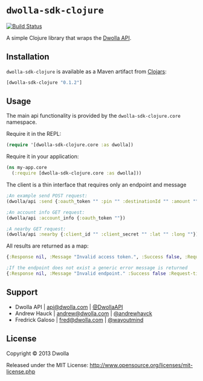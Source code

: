 # `dwolla-sdk-clojure`

[![Build Status](https://travis-ci.org/andrewhavck/dwolla-sdk-clojure.png?branch=master)](https://travis-ci.org/andrewhavck/dwolla-sdk-clojure)

A simple Clojure library that wraps the [Dwolla API](http://developers.dwolla.com).

## Installation

`dwolla-sdk-clojure` is available as a Maven artifact from
[Clojars](http://clojars.org/dwolla-sdk-clojure):

```clojure
[dwolla-sdk-clojure "0.1.2"]
```

## Usage

The main api functionality is provided by the
`dwolla-sdk-clojure.core` namespace.

Require it in the REPL:

```clojure
(require '[dwolla-sdk-clojure.core :as dwolla])
```

Require it in your application:

```clojure
(ns my-app.core
  (:require [dwolla-sdk-clojure.core :as dwolla]))
```

The client is a thin interface that requires only an endpoint and message

```clojure
;An example send POST request:
(dwolla/api :send {:oauth_token "" :pin "" :destinationId "" :amount ""})

;An account info GET request:
(dwolla/api :account_info {:oauth_token ""})

;A nearby GET request:
(dwolla/api :nearby {:client_id "" :client_secret "" :lat "" :long ""})
```

All results are returned as a map:

```clojure
{:Response nil, :Message "Invalid access token.", :Success false, :Request-time 321 :Status 200}

;If the endpoint does not exist a generic error message is returned
{:Response nil, :Message "Invalid endpoint." :Success false :Request-time 0 :Status nil}
```

## Support

- Dwolla API | api@dwolla.com | [@DwollaAPI](https://twitter.com/DwollaAPI)
- Andrew Hauck | andrew@dwolla.com | [@andrewhavck](https://twitter.com/andrewhavck)
- Fredrick Galoso | fred@dwolla.com | [@wayoutmind](https://twitter.com/wayoutmind)

## License

Copyright © 2013 Dwolla

Released under the MIT License:
<http://www.opensource.org/licenses/mit-license.php>
